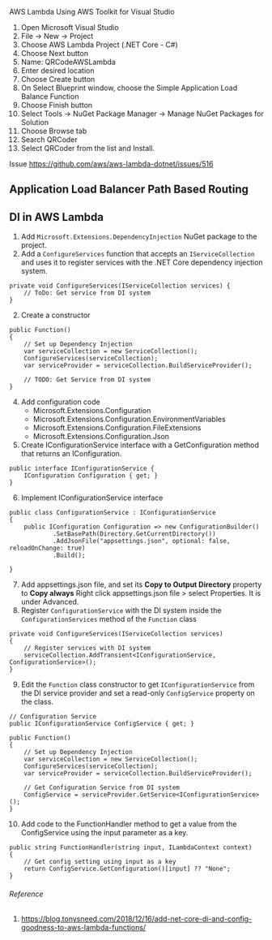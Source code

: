 AWS Lambda Using AWS Toolkit for Visual Studio

1. Open Microsoft Visual Studio
2. File -> New -> Project
3. Choose AWS Lambda Project (.NET Core - C#)
4. Choose Next button
5. Name: QRCodeAWSLambda
6. Enter desired location
7. Choose Create button
8. On Select Blueprint window, choose the Simple Application Load Balance Function
9. Choose Finish button
10. Select Tools -> NuGet Package Manager -> Manage NuGet Packages for Solution
11. Choose Browse tab
12. Search QRCoder
13. Select QRCoder from the list and Install.



   
Issue 
https://github.com/aws/aws-lambda-dotnet/issues/516


## Application Load Balancer Path Based Routing


## DI in AWS Lambda
1. Add <code>Microsoft.Extensions.DependencyInjection</code> NuGet package to the project.
2. Add a ```ConfigureServices``` function that accepts an ```IServiceCollection``` and uses it to register services with the .NET Core dependency injection system.
```
private void ConfigureServices(IServiceCollection services) {
    // ToDo: Get service from DI system
}
```
2. Create a constructor
```
public Function()
{
    // Set up Dependency Injection
    var serviceCollection = new ServiceCollection();
    ConfigureServices(serviceCollection);
    var serviceProvider = serviceCollection.BuildServiceProvider();

    // TODO: Get Service from DI system
}
```
4. Add configuration code
    - Microsoft.Extensions.Configuration
    - Microsoft.Extensions.Configuration.EnvironmentVariables
    - Microsoft.Extensions.Configuration.FileExtensions
    - Microsoft.Extensions.Configuration.Json
5. Create IConfigurationService interface with a GetConfiguration method that returns an IConfiguration.
```
public interface IConfigurationService {
    IConfiguration Configuration { get; }
}
```
6. Implement IConfigurationService interface
```
public class ConfigurationService : IConfigurationService
{
    public IConfiguration Configuration => new ConfigurationBuilder()
            .SetBasePath(Directory.GetCurrentDirectory())
            .AddJsonFile("appsettings.json", optional: false, reloadOnChange: true)
            .Build();
    
}
```
7. Add appsettings.json file, and set its __Copy to Output Directory__ property to __Copy always__
    Right click appsettings.json file > select Properties. It is under Advanced.
8. Register <code>ConfigurationService</code> with the DI system inside the <code>ConfigurationServices</code> method of the <code>Function</code> class
```
private void ConfigureServices(IServiceCollection services)
{
    // Register services with DI system
    serviceCollection.AddTransient<IConfigurationService, ConfigurationService>();
}
```
9. Edit the <code>Function</code> class constructor to get <code>IConfigurationService</code> from the DI service provider and set a read-only <code>ConfigService</code> property on the class.
```
// Configuration Service
public IConfigurationService ConfigService { get; }

public Function()
{
    // Set up Dependency Injection
    var serviceCollection = new ServiceCollection();
    ConfigureServices(serviceCollection);
    var serviceProvider = serviceCollection.BuildServiceProvider();

    // Get Configuration Service from DI system
    ConfigService = serviceProvider.GetService<IConfigurationService>();
}
```
10. Add code to the FunctionHandler method to get a value from the ConfigService using the input parameter as a key.
```
public string FunctionHandler(string input, ILambdaContext context)
{
    // Get config setting using input as a key
    return ConfigService.GetConfiguration()[input] ?? "None";
}
```

###### Reference
1.  https://blog.tonysneed.com/2018/12/16/add-net-core-di-and-config-goodness-to-aws-lambda-functions/
